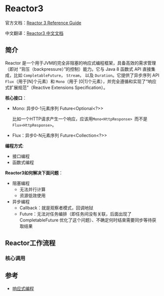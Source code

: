 # Reactor3

官方文档：[Reactor 3 Reference Guide](https://projectreactor.io/docs/core/release/reference/)

中文翻译：[Reactor3 中文文档](https://www.cnblogs.com/crazymakercircle/p/14292098.html#autoid-h2-1-0-0)



## 简介

Reactor 是一个用于JVM的完全非阻塞的响应式编程框架，具备高效的需求管理（即对 “背压（backpressure）”的控制）能力。它与 Java 8 函数式 API 直接集成，比如 `CompletableFuture`， `Stream`， 以及 `Duration`。它提供了异步序列 API `Flux`（用于[N]个元素）和 `Mono`（用于 [0|1]个元素），并完全遵循和实现了“响应式扩展规范”（Reactive Extensions Specification）。

**核心接口**：

+ Mono: 异步0-1元素序列 Future<Optional<?>>

  比如一个HTTP请求产生一个响应，应该用`Mono<HttpResponse> `而不是`Flux<HttpResponse>`。

+ Flux：异步0-N元素序列 Future<Collection<?>>

**编程方式**:

+ 接口编程
+ 函数式编程

**Reactor3如何解决下面问题**：

+ 阻塞编程
  + 无法并行计算
  + 资源低效使用
+ 异步编程
  + Callback：就是观察者模式，回调地狱
  + Future：无法对任务编排（即任务间没有关联，后面出现了 CompletableFuture 优化了这个问题）、不确定何时结束需要同步等待获取结果



## Reactor工作流程

### 核心调用





## 参考

+ [响应式编程](https://blog.csdn.net/qian_348840260/category_10546462.html)